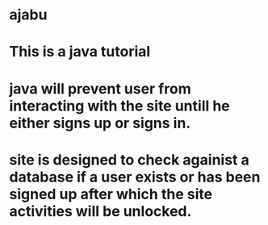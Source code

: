# ajabu

# This is a java tutorial 
# java will prevent user from interacting with the site  untill he either signs up or signs in.

# site is designed to check againist a database if a user exists or has been signed up after which the  site activities will be unlocked.

